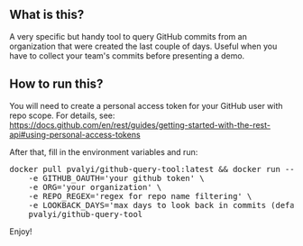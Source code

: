 ## What is this?

A very specific but handy tool to query GitHub commits from an organization 
that were created the last couple of days. Useful when you have to collect your team's commits before presenting a demo.

## How to run this?

You will need to create a personal access token for your GitHub user with repo scope.
For details, see: https://docs.github.com/en/rest/guides/getting-started-with-the-rest-api#using-personal-access-tokens

After that, fill in the environment variables and run:

<pre>
docker pull pvalyi/github-query-tool:latest && docker run --rm \
    -e GITHUB_OAUTH='your github token' \
    -e ORG='your organization' \
    -e REPO_REGEX='regex for repo name filtering' \
    -e LOOKBACK_DAYS='max days to look back in commits (default 7)' \
    pvalyi/github-query-tool
</pre>

Enjoy!


